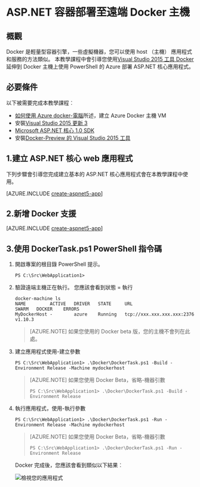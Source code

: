 <properties
   pageTitle="ASP.NET 核心 Linux Docker 容器部署至遠端 Docker 主機 |Microsoft Azure"
   description="瞭解如何使用 Docker Visual Studio 工具部署至 Docker 容器 Azure Docker 主機 Linux VM 上執行的 ASP.NET 核心 web 應用程式"   
   services="azure-container-service"
   documentationCenter=".net"
   authors="mlearned"
   manager="douge"
   editor=""/>

<tags
   ms.service="azure-container-service"
   ms.devlang="dotnet"
   ms.topic="article"
   ms.tgt_pltfrm="NA"
   ms.workload="NA"
   ms.date="06/08/2016"
   ms.author="mlearned"/>

# <a name="deploy-an-aspnet-container-to-a-remote-docker-host"></a>ASP.NET 容器部署至遠端 Docker 主機

## <a name="overview"></a>概觀
Docker 是輕量型容器引擎，一些虛擬機器，您可以使用 host （主機） 應用程式和服務的方法類似。
本教學課程中會引導您使用[Visual Studio 2015 工具 Docker](http://aka.ms/DockerToolsForVS)延伸到 Docker 主機上使用 PowerShell 的 Azure 部署 ASP.NET 核心應用程式。

## <a name="prerequisites"></a>必要條件
以下被需要完成本教學課程︰

- [如何使用 Azure docker-電腦](./virtual-machines/virtual-machines-linux-docker-machine.md)所述，建立 Azure Docker 主機 VM
- 安裝[Visual Studio 2015 更新 3](https://go.microsoft.com/fwlink/?LinkId=691129)
- [Microsoft ASP.NET 核心 1.0 SDK](https://go.microsoft.com/fwlink/?LinkID=809122)
- 安裝[Docker-Preview 的 Visual Studio 2015 工具](http://aka.ms/DockerToolsForVS)

## <a name="1-create-an-aspnet-core-web-app"></a>1.建立 ASP.NET 核心 web 應用程式
下列步驟會引導您完成建立基本的 ASP.NET 核心應用程式會在本教學課程中使用。

[AZURE.INCLUDE [create-aspnet5-app](../includes/create-aspnet5-app.md)]

## <a name="2-add-docker-support"></a>2.新增 Docker 支援

[AZURE.INCLUDE [create-aspnet5-app](../includes/vs-azure-tools-docker-add-docker-support.md)]

## <a name="3-use-the-dockertaskps1-powershell-script"></a>3.使用 DockerTask.ps1 PowerShell 指令碼 

1.  開啟專案的根目錄 PowerShell 提示。 

    ```
    PS C:\Src\WebApplication1>
    ```

1.  驗證遠端主機正在執行。 您應該會看到狀態 = 執行 

    ```
    docker-machine ls
    NAME         ACTIVE   DRIVER   STATE     URL                        SWARM   DOCKER    ERRORS
    MyDockerHost -        azure    Running   tcp://xxx.xxx.xxx.xxx:2376         v1.10.3
    ```

    > [AZURE.NOTE] 如果您使用的 Docker beta 版，您的主機不會列在此處。

1.  建立應用程式使用-建立參數

    ```
    PS C:\Src\WebApplication1> .\Docker\DockerTask.ps1 -Build -Environment Release -Machine mydockerhost
    ```  

    > [AZURE.NOTE] 如果您使用 Docker Beta，省略-機器引數
    > 
    > ```
    > PS C:\Src\WebApplication1> .\Docker\DockerTask.ps1 -Build -Environment Release 
    > ```  


1.  執行應用程式，使用-執行參數

    ```
    PS C:\Src\WebApplication1> .\Docker\DockerTask.ps1 -Run -Environment Release -Machine mydockerhost
    ```

    > [AZURE.NOTE] 如果您使用 Docker Beta，省略-機器引數
    > 
    > ```
    > PS C:\Src\WebApplication1> .\Docker\DockerTask.ps1 -Run -Environment Release 
    > ```

    Docker 完成後，您應該會看到類似以下結果︰

    ![檢視您的應用程式][3]

[0]:./media/vs-azure-tools-docker-hosting-web-apps-in-docker/docker-props-in-solution-explorer.png
[1]:./media/vs-azure-tools-docker-hosting-web-apps-in-docker/change-docker-machine-name.png
[2]:./media/vs-azure-tools-docker-hosting-web-apps-in-docker/launch-application.png
[3]:./media/vs-azure-tools-docker-hosting-web-apps-in-docker/view-application.png
